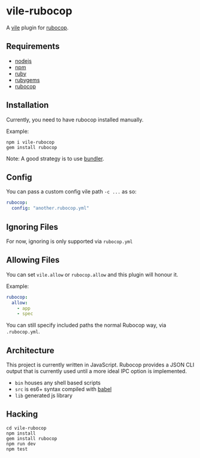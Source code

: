 # vile-rubocop

A [vile](http://vile.io) plugin for [rubocop](https://github.com/bbatsov/rubocop).

## Requirements

- [nodejs](http://nodejs.org)
- [npm](http://npmjs.org)
- [ruby](http://nodejs.org)
- [rubygems](http://rubygems.org)
- [rubocop](http://github.com/bbatsov/rubocop)

## Installation

Currently, you need to have rubocop installed manually.

Example:

    npm i vile-rubocop
    gem install rubocop

Note: A good strategy is to use [bundler](http://bundler.io).

## Config

You can pass a custom config vile path `-c ...` as so:

```yaml
rubocop:
  config: "another.rubocop.yml"
```

## Ignoring Files

For now, ignoring is only supported via `rubocop.yml`

## Allowing Files

You can set `vile.allow` or `rubocop.allow` and this plugin will honour it.

Example:

```yaml
rubocop:
  allow:
    - app
    - spec
```

You can still specify included paths the normal Rubocop way, via `.rubocop.yml`.

## Architecture

This project is currently written in JavaScript. Rubocop provides
a JSON CLI output that is currently used until a more ideal
IPC option is implemented.

- `bin` houses any shell based scripts
- `src` is es6+ syntax compiled with [babel](https://babeljs.io)
- `lib` generated js library

## Hacking

    cd vile-rubocop
    npm install
    gem install rubocop
    npm run dev
    npm test
